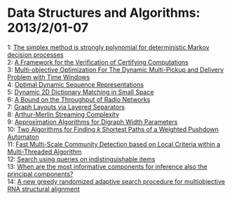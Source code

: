 # Data Structures and Algorithms: 2013/2/01-07  
1: [The simplex method is strongly polynomial for deterministic Markov  decision processes](https://doi.org/10.48550/arXiv.1208.5083)  
2: [A Framework for the Verification of Certifying Computations](https://doi.org/10.48550/arXiv.1301.7462)  
3: [Multi-objective Optimization For The Dynamic Multi-Pickup and Delivery  Problem with Time Windows](https://doi.org/10.48550/arXiv.1101.3396)  
4: [Optimal Dynamic Sequence Representations](https://doi.org/10.48550/arXiv.1206.6982)  
5: [Dynamic 2D Dictionary Matching in Small Space](https://doi.org/10.48550/arXiv.1302.0072)  
6: [A Bound on the Throughput of Radio Networks](https://doi.org/10.48550/arXiv.1302.0264)  
7: [Graph Layouts via Layered Separators](https://doi.org/10.48550/arXiv.1302.0304)  
8: [Arthur-Merlin Streaming Complexity](https://doi.org/10.48550/arXiv.1302.0418)  
9: [Approximation Algorithms for Digraph Width Parameters](https://doi.org/10.48550/arXiv.1107.4824)  
10: [Two Algorithms for Finding $k$ Shortest Paths of a Weighted Pushdown  Automaton](https://doi.org/10.48550/arXiv.1212.0927)  
11: [Fast Multi-Scale Community Detection based on Local Criteria within a  Multi-Threaded Algorithm](https://doi.org/10.48550/arXiv.1301.0955)  
12: [Search using queries on indistinguishable items](https://doi.org/10.48550/arXiv.1302.0892)  
13: [When are the most informative components for inference also the  principal components?](https://doi.org/10.48550/arXiv.1302.1232)  
14: [A new greedy randomized adaptive search procedure for multiobjective RNA  structural alignment](https://doi.org/10.48550/arXiv.1302.1400)  